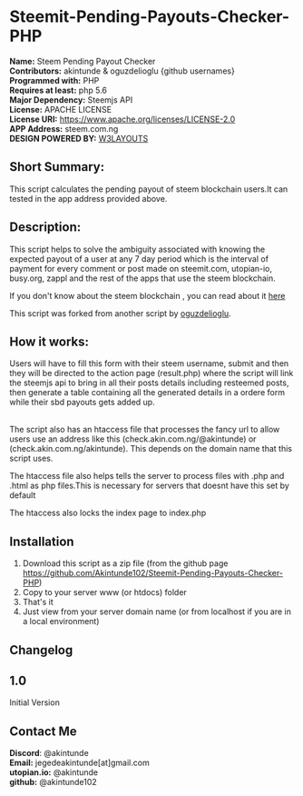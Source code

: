 # Steemit-Pending-Payouts-Checker-PHP

**Name:** Steem Pending Payout Checker <br/>
**Contributors:** akintunde & oguzdelioglu {github usernames}<br/>
**Programmed with:** PHP<br/>
**Requires at least:** php 5.6 <br/>
**Major Dependency:** Steemjs API<br/>
**License:** APACHE LICENSE <br/>
**License URI:** https://www.apache.org/licenses/LICENSE-2.0 <br/>
**APP Address:** steem.com.ng <br/>
**DESIGN POWERED BY:** [W3LAYOUTS](http://w3layouts.com) 

## Short Summary:
This script calculates the pending payout of steem blockchain users.It can tested in the app address provided above.

## Description:
This script helps to solve the ambiguity associated with knowing the expected payout of a user at any 7 day period which is the interval of payment for every comment or post made on steemit.com, utopian-io, busy.org, zappl and the rest of the apps that use the steem blockchain.<br/>

If you don't know about the steem blockchain , you can read about it [here](https://steem.io/)<br/>

This script was forked from another script by [oguzdelioglu](https://github.com/oguzdelioglu/). <br/>

## How it works:


Users will have to fill this form with their steem username, submit and then they will be directed to the action page (result.php) where the script will link the steemjs api to bring in all their posts details including resteemed posts, then generate a table containing all  the generated details in a ordere form while their sbd payouts gets added up.

<br/>The script also  has an htaccess file that processes the fancy url to allow users use an address like this (check.akin.com.ng/@akintunde) or (check.akin.com.ng/akintunde). This depends on the domain name that this script uses.<br/>

The htaccess file also helps tells the server to process files with .php and .html as php files.This is necessary for servers that doesnt have this set by default<br/>

The htaccess also locks the index page to index.php<br/>


## Installation 

1. Download this script as a zip file (from the github page https://github.com/Akintunde102/Steemit-Pending-Payouts-Checker-PHP)
2. Copy to your server  www (or htdocs) folder
3. That's it 
4. Just view from your server domain name (or from localhost if you are in a local environment)


## Changelog

## 1.0
Initial Version<br/>

## Contact Me
**Discord**: @akintunde <br/>
**Email:** jegedeakintunde[at]gmail.com<br/>
**utopian.io:** @akintunde <br/>
**github:** @akintunde102<br/>


 

